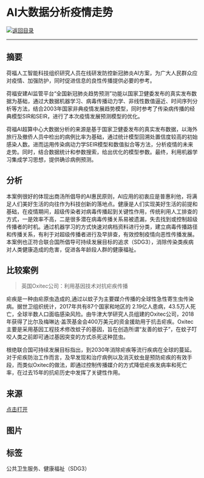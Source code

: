 # AI大数据分析疫情走势

[![返回目录](http://img.shields.io/badge/点击-返回目录-875A7B.svg?style=flat&colorA=8F8F8F)](/)

----------

## 摘要

荷福人工智能科技组织研究人员在线研发防控新冠肺炎AI方案，为广大人民群众应对疫情、加强防护，同时促进信息的良性传播提供必要的参考。

荷福安建AI监管平台“全国新冠肺炎趋势预测”功能以国家卫健委发布的真实发布数据为基础，通过大数据机器学习、病毒传播动力学、非线性数值逼近、时间序列分析等方法，结合2003年国家非典疫情发展趋势模型，同时参考了传染病传播的经典模型SIR和SEIR，进行了本次疫情发展预测模型的优化。

荷福AI超算中心大数据分析的来源是基于国家卫健委发布的真实发布数据，以海外旅行及撤侨人员中检出的病例比率为基础，通过统计模型回溯处置信度较高的初始感染人数。进而运用传染病动力学SEIR模型和数值拟合等方法，分析疫情的未来走势。同时，结合数据统计和参数搜索，给出优化的模型参数。最终，利用机器学习集成学习思想，提供确诊病例预测。

## 分析

本案例很好的体现出商汤所倡导的AI惠民原则，AI应用的初衷应是普惠利他，将满足人们美好生活的向往作为科技创新的落地点。健康是人们实现美好生活的前提和基础，在疫情期间，超级传染者对病毒传播起到关键性作用，传统利用人工排查的方式，一是效率不高，二是很多潜在病毒传播关系易被遗漏，失去找到或控制超级传播者的时机。通过机器学习的方式快速对病档资料进行分类，建立病毒传播路径和传播关系，有利于对超级传播者进行及早排查，有效控制疫情向恶性传播发展。本案例也正符合联合国所倡导可持续发展目标的追求（SDG3），消除传染类疾病对人类健康造成的危害，促进各年龄段人群的健康福祉。

## 比较案例

> 英国Oxitec公司：利用基因技术对抗疟疾传播

疟疾是一种由疟原虫造成的,通过以蚊子为主要媒介传播的全球性急性寄生虫传染病。据世卫组织统计，2017年共有87个国家和地区的 2.19亿人患病，43.5万人死亡，全球半数人口面临感染风险。由牛津大学研究人员组建的Oxitec公司，2018年获得了比尔及梅琳达·盖茨基金会400万美元的资金援助用于抗击疟疾。Oxitec主要是采用基因工程技术修改蚊子的基因，旨在创造所谓“友善的蚊子”，在蚊子叮咬人类之前即可通过基因突变的方式杀死这种昆虫。

根绝联合国可持续发展目标指出，到2030年消除疟疾等流行疾病在全球的蔓延。对于疟疾防治工作而言，及早发现和治疗病例以及消灭蚊虫是预防疟疾的有效手段，而类似Oxitec的做法，即通过控制传播媒介的方式降低疟疾发病率和死亡率，在过去15年的抗疟历史中发挥了关键性作用。

## 来源

<a href="https://www.toutiao.com/a6796517105198957064/" target="_blank">点击打开</a>

## 图片



## 标签

公共卫生服务、健康福祉（SDG3）

